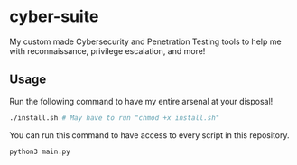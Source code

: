 # cyber-suite
My custom made Cybersecurity and Penetration Testing tools to help me with reconnaissance, privilege escalation, and more!

## Usage
Run the following command to have my entire arsenal at your disposal!

```bash
./install.sh # May have to run "chmod +x install.sh"
```

You can run this command to have access to every script in this repository.
```bash
python3 main.py
```
